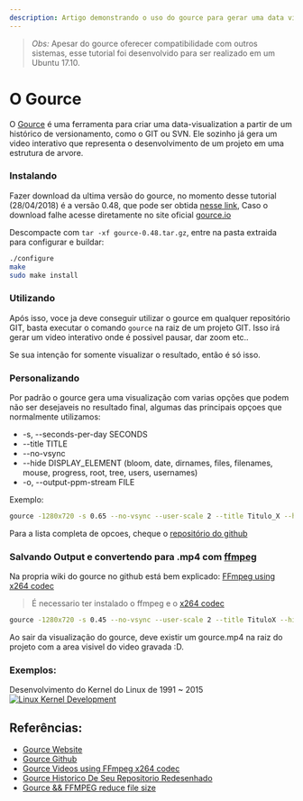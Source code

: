 ```yaml
---
description: Artigo demonstrando o uso do gource para gerar uma data visualization de um repositório GIT
---
```


> *Obs:* Apesar do gource oferecer compatibilidade com outros sistemas, esse tutorial foi desenvolvido para ser realizado em um Ubuntu 17.10. 


# O Gource 

O [Gource](http://gource.io/) é uma ferramenta para criar uma data-visualization a partir de um histórico de versionamento, como o GIT ou SVN. Ele sozinho já gera um video interativo que representa o desenvolvimento de um projeto em uma estrutura de arvore.

### Instalando

Fazer download da ultima versão do gource, no momento desse tutorial (28/04/2018) é a versão 0.48, que pode ser obtida [nesse link](https://github.com/acaudwell/Gource/releases/download/gource-0.48/gource-0.48.tar.gz), Caso o download falhe acesse diretamente no site oficial [gource.io](http://gource.io) 

Descompacte com `tar -xf gource-0.48.tar.gz`, entre na pasta extraida para configurar e buildar:


``` sh
./configure
make
sudo make install
```

### Utilizando

Após isso, voce ja deve conseguir utilizar o gource em qualquer repositório GIT, basta executar o comando `gource` na raiz de um projeto GIT. Isso irá gerar um video interativo onde é possivel pausar, dar zoom etc.. 

Se sua intenção for somente visualizar o resultado, então é só isso.

### Personalizando

Por padrão o gource gera uma visualização com varias opções que podem não ser desejaveis no resultado final, algumas das principais opçoes que normalmente utilizamos:

- -s, --seconds-per-day SECONDS
- --title TITLE
- --no-vsync
- --hide DISPLAY_ELEMENT (bloom, date, dirnames, files, filenames, mouse, progress, root, tree, users, usernames)
- -o, --output-ppm-stream FILE

Exemplo:

``` sh
gource -1280x720 -s 0.65 --no-vsync --user-scale 2 --title Titulo_X --hide bloom
``` 

Para a lista completa de opcoes, cheque o [repositório do github](https://github.com/acaudwell/Gource)


### Salvando Output e convertendo para .mp4 com [ffmpeg](https://www.ffmpeg.org/) 

Na propria wiki do gource no github está bem explicado: [FFmpeg using x264 codec](https://github.com/acaudwell/Gource/wiki/Videos#ffmpeg-using-x264-codec)

> É necessario ter instalado o ffmpeg e o [x264 codec](https://en.wikipedia.org/wiki/X264)

``` sh
gource -1280x720 -s 0.45 --no-vsync --user-scale 2 --title TituloX --hide bloom -r 25 -o - | ffmpeg -y -r 25 -f image2pipe -vcodec ppm -i - -vcodec libx264 -preset ultrafast -pix_fmt yuv420p -crf 1 -threads 0 -bf 0 gource.mp4
```

Ao sair da visualização do gource, deve existir um gource.mp4 na raiz do projeto com a area visivel do video gravada :D.

### Exemplos:

Desenvolvimento do Kernel do Linux de 1991 ~ 2015
[![Linux Kernel Development](https://img.youtube.com/vi/5iFnzr73XXk/0.jpg)](https://www.youtube.com/watch?v=5iFnzr73XXk)


## Referências:

- [Gource Website](http://gource.io/)
- [Gource Github](https://github.com/acaudwell/Gource)
- [Gource Videos using FFmpeg x264 codec](https://github.com/acaudwell/Gource/wiki/Videos#ffmpeg-using-x264-code://github.com/acaudwell/Gource/wiki/Videos#ffmpeg-using-x264-codec)
- [Gource Historico De Seu Repositorio Redesenhado](https://fjorgemota.com/gource-historico-de-seu-repositorio-redesenhado/)
- [Gource && FFMPEG reduce file size](https://video.stackexchange.com/a/12522)
